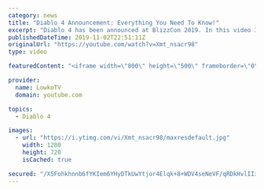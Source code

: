 ```yaml
---
category: news
title: "Diablo 4 Announcement: Everything You Need To Know!"
excerpt: "Diablo 4 has been announced at BlizzCon 2019. In this video I go over everything you need to know about this upcoming Blizzard Entertainment game."
publishedDateTime: 2019-11-02T22:51:11Z
originalUrl: "https://youtube.com/watch?v=Xmt_nsacr98"
type: video

featuredContent: "<iframe width=\"800\" height=\"500\" frameborder=\"0\" src=\"https://www.youtube.com/embed/Xmt_nsacr98\" allow=\"accelerometer; autoplay; encrypted-media; gyroscope; picture-in-picture\" allowfullscreen></iframe>"

provider:
  name: LowkoTV
  domain: youtube.com

topics:
  - Diablo 4

images:
  - url: "https://i.ytimg.com/vi/Xmt_nsacr98/maxresdefault.jpg"
    width: 1280
    height: 720
    isCached: true

secured: "/X5Fohkhnnb6fYKIem6YHyDTkUwYtjor4Elqk+8+WDV4seNeVF/qRDkHvlIIi/l3w8SGtZb4Ft8C6R0RBJ5j5Jy/fTf2tRkPKD9GZvc3tjGie4+rbmN/P8iO7UqF47cWlPN+2+LavKYeeqIXd9v2MFanuc3cwihUNQZLvtCBBN3uwovGfegz8l4YjBHWzFyhYgENcg8zLp//9oW6W1zApFFuxpGlci7z7AXXW6xEkK7gst1+SWjLlAX4VkBBDGOsTiw2ek/dCk3W8d0uEfilNAr9ruf9FiGM9ZnZ0lWtriL56Y8BlT9h1n4A/MSOfNm1Uyfm501Pk8e4uHToWGSVSQj0DA+560yNO4TPtXIVIzlDU/9vk8OZun5efa2yeoLvxTKBO42AjWBS/ZJNsDg59xXPf3HgaGFBp48ndG1e7IiJRt9lVGvr0qG3+0eM7wd0;aeC975pxEMqexhnSZzYCBw=="
---
```


